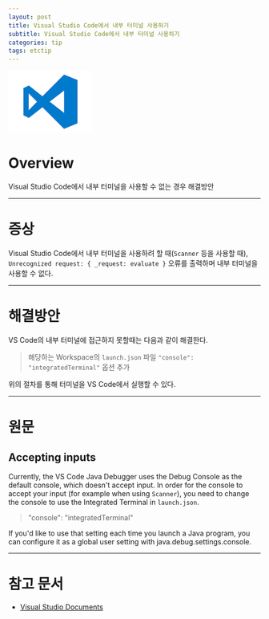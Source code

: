 ```yaml
---
layout: post
title: Visual Studio Code에서 내부 터미널 사용하기
subtitle: Visual Studio Code에서 내부 터미널 사용하기
categories: tip
tags: etctip
---
```


![vscode](/assets/img/logo/vscode_logo.png "VsCode")

# Overview

Visual Studio Code에서 내부 터미널을 사용할 수 없는 경우 해결방안

***

# 증상

Visual Studio Code에서 내부 터미널을 사용하려 할 때(`Scanner` 등을 사용할 때), `Unrecognized request: { _request: evaluate }` 오류를 출력하며 내부 터미널을 사용할 수 없다.

***

# 해결방안

VS Code의 내부 터미널에 접근하지 못할때는 다음과 같이 해결한다.

> 해당하는 Workspace의 `launch.json` 파일 `"console": "integratedTerminal"` 옵션 추가

위의 절차를 통해 터미널을 VS Code에서 실행할 수 있다.

***

# 원문

## Accepting inputs

Currently, the VS Code Java Debugger uses the Debug Console as the default console, which doesn't accept input. In order for the console to accept your input (for example when using `Scanner`), you need to change the console to use the Integrated Terminal in `launch.json`.

> "console": "integratedTerminal"

If you'd like to use that setting each time you launch a Java program, you can configure it as a global user setting with java.debug.settings.console.

***

# 참고 문서

- [Visual Studio Documents](https://code.visualstudio.com/docs/java/java-debugging#_accepting-inputs)